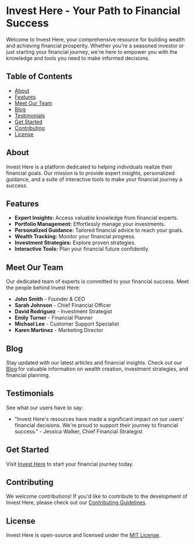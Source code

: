 # Invest Here - Your Path to Financial Success

Welcome to Invest Here, your comprehensive resource for building wealth and achieving financial prosperity. Whether you're a seasoned investor or just starting your financial journey, we're here to empower you with the knowledge and tools you need to make informed decisions.

## Table of Contents
- [About](#about)
- [Features](#features)
- [Meet Our Team](#meet-our-team)
- [Blog](#blog)
- [Testimonials](#testimonials)
- [Get Started](#get-started)
- [Contributing](#contributing)
- [License](#license)

## About

Invest Here is a platform dedicated to helping individuals realize their financial goals. Our mission is to provide expert insights, personalized guidance, and a suite of interactive tools to make your financial journey a success.

## Features

- **Expert Insights:** Access valuable knowledge from financial experts.
- **Portfolio Management:** Effortlessly manage your investments.
- **Personalized Guidance:** Tailored financial advice to reach your goals.
- **Wealth Tracking:** Monitor your financial progress.
- **Investment Strategies:** Explore proven strategies.
- **Interactive Tools:** Plan your financial future confidently.

## Meet Our Team

Our dedicated team of experts is committed to your financial success. Meet the people behind Invest Here:

- **John Smith** - Founder & CEO
- **Sarah Johnson** - Chief Financial Officer
- **David Rodriguez** - Investment Strategist
- **Emily Turner** - Financial Planner
- **Michael Lee** - Customer Support Specialist
- **Karen Martinez** - Marketing Director

## Blog

Stay updated with our latest articles and financial insights. Check out our [Blog](#) for valuable information on wealth creation, investment strategies, and financial planning.

## Testimonials

See what our users have to say:

- "Invest Here's resources have made a significant impact on our users' financial decisions. We're proud to support their journey to financial success." - Jessica Walker, Chief Financial Strategist

## Get Started

Visit [Invest Here](https://www.investhere.com) to start your financial journey today.

## Contributing

We welcome contributions! If you'd like to contribute to the development of Invest Here, please check out our [Contributing Guidelines](CONTRIBUTING.md).

## License

Invest Here is open-source and licensed under the [MIT License](LICENSE.md).
